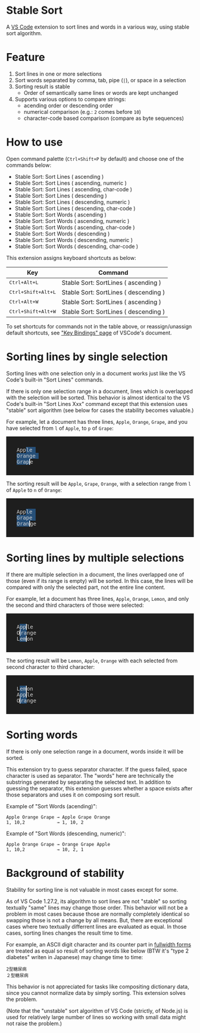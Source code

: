 # Stable Sort

A [VS Code](https://code.visualstudio.com) extension to sort lines and words
in a various way, using stable sort algorithm.


# Feature

1. Sort lines in one or more selections
2. Sort words separated by comma, tab, pipe (`|`), or space in a selection
3. Sorting result is stable
   - Order of semantically same lines or words are kept unchanged
4. Supports various options to compare strings:
   - acending order or descending order
   - numerical comparison (e.g.: `2` comes before `10`)
   - character-code based comparison (compare as byte sequences)


# How to use

Open command palette (`Ctrl+Shift+P` by default) and choose one of the commands
below:

- Stable Sort: Sort Lines ( ascending )
- Stable Sort: Sort Lines ( ascending, numeric )
- Stable Sort: Sort Lines ( ascending, char-code )
- Stable Sort: Sort Lines ( descending )
- Stable Sort: Sort Lines ( descending, numeric )
- Stable Sort: Sort Lines ( descending, char-code )
- Stable Sort: Sort Words ( ascending )
- Stable Sort: Sort Words ( ascending, numeric )
- Stable Sort: Sort Words ( ascending, char-code )
- Stable Sort: Sort Words ( descending )
- Stable Sort: Sort Words ( descending, numeric )
- Stable Sort: Sort Words ( descending, char-code )

This extension assigns keyboard shortcuts as below:

| Key                         | Command                               |
| --------------------------- | ------------------------------------- |
| <kbd>Ctrl+Alt+L</kbd>       | Stable Sort: SortLines ( ascending )  |
| <kbd>Ctrl+Shift+Alt+L</kbd> | Stable Sort: SortLines ( descending ) |
| <kbd>Ctrl+Alt+W</kbd>       | Stable Sort: SortLines ( ascending )  |
| <kbd>Ctrl+Shift+Alt+W</kbd> | Stable Sort: SortLines ( descending ) |

To set shortcuts for commands not in the table above, or reassign/unassign 
default shortcuts, see
["Key Bindings" page](https://code.visualstudio.com/docs/getstarted/keybindings)
of VSCode's document.


# Sorting lines by single selection

Sorting lines with one selection only in a document works just like the
VS Code's built-in "Sort Lines" commands.

If there is only one selection range in a document, lines which is overlapped
with the selection will be sorted. This behavior is almost identical to the
VS Code's built-in "Sort Lines Xxx" command except that this extension uses
"stable" sort algorithm (see below for cases the stability becomes valuable.)

For example, let a document has three lines, `Apple`, `Orange`, `Grape`, and
you have selected from `l` of `Apple`, to `p` of `Grape`:

<div style="background: #1e1e1e; font-family: monospace; color: #d4d4d4; padding: 2em;">
App<span style="background: #264f78;">le&nbsp;</span><br>
<span style="background: #264f78;">Orange&nbsp;</span><br>
<span style="background: #264f78; border-right: 2px solid white;">Grap</span>e<br>
</div>

The sorting result will be `Apple`, `Grape`, `Orange`, with a selection range
from `l` of `Apple` to `n` of `Orange`:

<div style="background: #1e1e1e; font-family: monospace; color: #d4d4d4; padding: 2em;">
App<span style="background: #264f78;">le&nbsp;</span><br>
<span style="background: #264f78;">Grape&nbsp;</span><br>
<span style="background: #264f78; border-right: 2px solid white;">Oran</span>ge<br>
</div>


# Sorting lines by multiple selections

If there are multiple selection in a document, the lines overlapped one of
those (even if its range is empty) will be sorted. In this case, the lines will
be compared with only the selected part, not the entire line content.

For example, let a document has three lines, `Apple`, `Orange`, `Lemon`, and
only the second and third characters of those were selected:

<div style="background: #1e1e1e; font-family: monospace; color: #d4d4d4; padding: 2em;">
A<span style="background: #264f78; border-right: 2px solid white;">pp</span>le<br>
O<span style="background: #264f78; border-left: 2px solid white;">ra</span>nge<br>
L<span style="background: #264f78; border-right: 2px solid white;">em</span>on<br>
</div>

The sorting result will be `Lemon`, `Apple`, `Orange` with each selected from
second character to third character:

<div style="background: #1e1e1e; font-family: monospace; color: #d4d4d4; padding: 2em;">
L<span style="background: #264f78; border-right: 2px solid white;">em</span>on<br>
A<span style="background: #264f78; border-right: 2px solid white;">pp</span>le<br>
O<span style="background: #264f78; border-left: 2px solid white;">ra</span>nge<br>
</div>


# Sorting words

If there is only one selection range in a document, words inside it will be
sorted.

This extension try to guess separator character. If the guess failed, space
character is used as separator. The "words" here are technically the substrings
generated by separating the selected text. In addition to guessing the
separator, this extension guesses whether a space exists after those separators
and uses it on composing sort result.

Example of "Sort Words (acending)":

    Apple Orange Grape → Apple Grape Orange
    1, 10,2            → 1, 10, 2

Example of "Sort Words (descending, numeric)":

    Apple Orange Grape → Orange Grape Apple
    1, 10,2            → 10, 2, 1


# Background of stability

Stability for sorting line is not valuable in most cases except for some.

As of VS Code 1.27.2, its algorithm to sort lines are not "stable" so sorting
textually "same" lines may change those order. This behavior will not be a
problem in most cases because those are normally completely identical so
swapping those is not a change by all means. But, there are exceptional cases
where two textually differrent lines are evaluated as equal. In those cases,
sorting lines changes the result time to time.

For example, an ASCII digit character and its counter part in
[fullwidth forms](https://www.unicode.org/charts/PDF/UFF00.pdf)
are treated as equal so result of sorting words like below (BTW it's "type 2
diabetes" writen in Japanese) may change time to time:

    2型糖尿病
    ２型糖尿病

This behavior is not appreciated for tasks like compositing dictionary data,
since you cannot normalize data by simply sorting. This extension solves the
problem.

(Note that the "unstable" sort algorithm of VS Code (strictly, of Node.js) is
used for relatively large number of lines so working with small data might not
raise the problem.)
